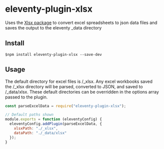 # eleventy-plugin-xlsx
Uses the [Xlsx package](https://www.npmjs.com/package/xlsx) to convert excel spreadsheets to json data files and saves the output to the eleventy _data directory

## Install
```bash******
$npm install eleventy-plugin-xlsx --save-dev
```


## Usage
The default directory for excel files is /_xlsx. Any excel workbooks saved the /_xlsx directory will be parsed, converted to JSON, and saved to /_data/xlsx. These default directories can be overridden in the options array passed to the plugin.

```javascript
const parseExcelData = require("eleventy-plugin-xlsx");

// Default paths shown
module.exports = function (eleventyConfig) {
  eleventyConfig.addPlugin(parseExcelData, {
    xlsxPath: "./_xlsx",
    dataPath: "./_data/xlsx"
  });
}
```
